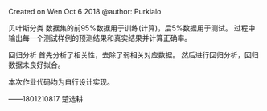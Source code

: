 Created on Wen Oct 6 2018 
@author: Purkialo 

贝叶斯分类
数据集的前95%数据用于训练(计算)，后5%数据用于测试。 
过程中输出每一个测试样例的预测结果和真实结果并计算正确率。 

回归分析
首先分析了相关性，去除了弱相关对应数据。
然后进行回归分析，回归数据未良好拟合。

本次作业代码均为自行设计实现。 

――1801210817 楚选耕
